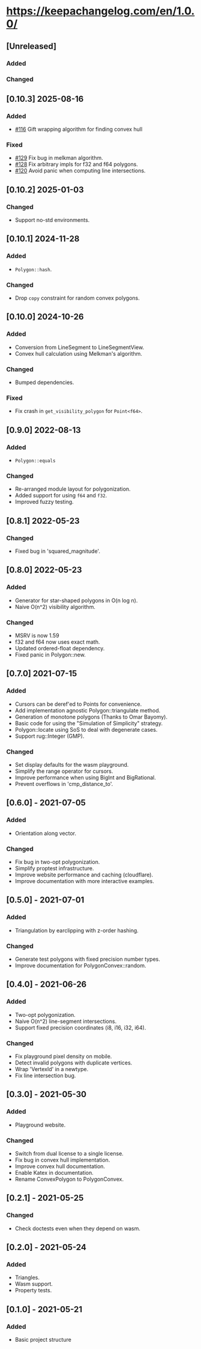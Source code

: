 # https://keepachangelog.com/en/1.0.0/

## [Unreleased]

### Added
### Changed

## [0.10.3] 2025-08-16

### Added
- [#116](https://github.com/rgeometry/rgeometry/pull/116) Gift wrapping algorithm for finding convex hull

### Fixed
- [#129](https://github.com/rgeometry/rgeometry/pull/129) Fix bug in melkman algorithm.
- [#128](https://github.com/rgeometry/rgeometry/pull/128) Fix arbitrary impls for f32 and f64 polygons.
- [#120](https://github.com/rgeometry/rgeometry/pull/120) Avoid panic when computing line intersections.

## [0.10.2] 2025-01-03

### Changed
- Support no-std environments.

## [0.10.1] 2024-11-28

### Added
- `Polygon::hash`.
### Changed
- Drop `copy` constraint for random convex polygons.

## [0.10.0] 2024-10-26

### Added
- Conversion from LineSegment to LineSegmentView.
- Convex hull calculation using Melkman's algorithm.
### Changed
- Bumped dependencies.
### Fixed
- Fix crash in `get_visibility_polygon` for `Point<f64>`.

## [0.9.0] 2022-08-13

### Added
- `Polygon::equals`
### Changed
- Re-arranged module layout for polygonization.
- Added support for using `f64` and `f32`.
- Improved fuzzy testing.

## [0.8.1] 2022-05-23
### Changed
- Fixed bug in 'squared_magnitude'.

## [0.8.0] 2022-05-23
### Added
- Generator for star-shaped polygons in O(n log n).
- Naive O(n^2) visibility algorithm.
### Changed
- MSRV is now 1.59
- f32 and f64 now uses exact math.
- Updated ordered-float dependency.
- Fixed panic in Polygon::new.

## [0.7.0] 2021-07-15
### Added
- Cursors can be deref'ed to Points for convenience.
- Add implementation agnostic Polygon::triangulate method.
- Generation of monotone polygons (Thanks to Omar Bayomy).
- Basic code for using the "Simulation of Simplicity" strategy.
- Polygon::locate using SoS to deal with degenerate cases.
- Support rug::Integer (GMP).

### Changed
- Set display defaults for the wasm playground.
- Simplify the range operator for cursors.
- Improve performance when using BigInt and BigRational.
- Prevent overflows in 'cmp_distance_to'.

## [0.6.0] - 2021-07-05
### Added
- Orientation along vector.

### Changed
- Fix bug in two-opt polygonization.
- Simplify proptest infrastructure.
- Improve website performance and caching (cloudflare).
- Improve documentation with more interactive examples.

## [0.5.0] - 2021-07-01
### Added
- Triangulation by earclipping with z-order hashing.

### Changed
- Generate test polygons with fixed precision number types.
- Improve documentation for PolygonConvex::random.

## [0.4.0] - 2021-06-26
### Added
- Two-opt polygonization.
- Naive O(n^2) line-segment intersections.
- Support fixed precision coordinates (i8, i16, i32, i64).

### Changed
- Fix playground pixel density on mobile.
- Detect invalid polygons with duplicate vertices.
- Wrap 'VertexId' in a newtype.
- Fix line intersection bug.

## [0.3.0] - 2021-05-30
### Added
- Playground website.

### Changed
- Switch from dual license to a single license.
- Fix bug in convex hull implementation.
- Improve convex hull documentation.
- Enable Katex in documentation.
- Rename ConvexPolygon to PolygonConvex.

## [0.2.1] - 2021-05-25
### Changed
- Check doctests even when they depend on wasm.

## [0.2.0] - 2021-05-24
### Added
- Triangles.
- Wasm support.
- Property tests.

## [0.1.0] - 2021-05-21
### Added
- Basic project structure
